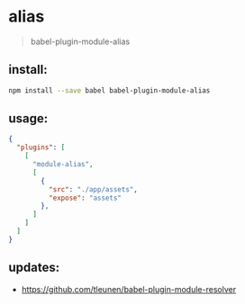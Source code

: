 # alias
> babel-plugin-module-alias

## install:
```bash
npm install --save babel babel-plugin-module-alias
```

## usage:
```json
{
  "plugins": [
    [
      "module-alias",
      [
        {
          "src": "./app/assets",
          "expose": "assets"
        },
      ]
    ]
  ]
}
```


## updates:
+ https://github.com/tleunen/babel-plugin-module-resolver